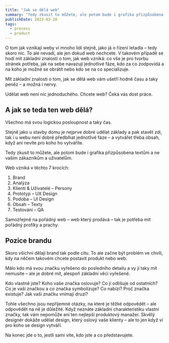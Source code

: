 ```yaml
---
title: "Jak se dělá web"
summary: "Tedy zkusit to můžete, ale potom bude i grafika přizpůsobena textům a ne vašim zákazníkům a uživatelům."
publishDate: 2023-03-28
tags:
  - process
  - product
---
```


O tom jak vznikají weby ví mnoho lidí stejně, jako já o řízení letadla – tedy skoro nic. To ale nevadí, ale jen dokud web nechcete. V takovém případě se hodí mít základní znalosti o tom, jak web vzniká: co vše je pro tvorbu stránek potřeba, jak na sebe navazují jednotlivé fáze, kdo za co zodpovídá a na koho je možné se obrátit nebo kdo se na co specializuje.

Mít základní znalosti o tom, jak se dělá web vám ušetří hodně času a taky peněz – a možná i nervy.

Udělat web není nic jednoduchého. Chcete web? Čeká vás dost práce.

## A jak se teda ten web dělá?

Všechno má svou logickou posloupnost a taky čas.

Stejně jako u stavby domu je nejprve dobré udělat základy a pak stavět zdi, tak i u webu není dobré předbíhat jednotlivé fáze – a vytvářet třeba obsah, když ani nevíte pro koho ho vytváříte.

Tedy zkusit to můžete, ale potom bude i grafika přizpůsobena textům a ne vašim zákazníkům a uživatelům.

Web vzniká v těchto 7 krocích:

1. Brand
2. Analýza
3. Klienti & Uživatelé – Persony
4. Prototyp – UX Design
5. Podoba – UI Design
6. Obsah – Texty
7. Testování – QA

Samozřejmě na pořádný web – web který prodává – tak je potřeba mít pořádný profíky a prachy.

## Pozice brandu

Skoro všichni dělají brand tak podle citu. To ale začne být problém ve chvíli, kdy na něčem takovém chcete postavit produkt nebo web.

Málo kdo má svou značku vyřešeno do posledního detailu a vy jí taky mít nemusíte – ale je dobré mít, alespoň základní věci vyřešené.

Kdo vlastně jste? Koho vaše značka oslovuje? Co jí odlišuje od ostatních? Co je vaší značkou a co značka symbolizuje? Co nabízí? Proč značka existuje? Jak vaši značku vnímají druzí?

Tohle všechno jsou nepříjemné otázky, na které je těžké odpovědět – ale odpovědět na ně je důležité. Když neznáte základní charakteristiku vlastní značky, tak vám nepomůže ani ten nejlepší produktový manažer. Skvělý designér dokáže udělat design, který oslový vaše klienty – ale to jen když ví pro koho se design vytváří.

Na konec jde o to, jestli sami víte, kdo jste a co představujete.
